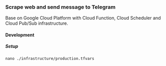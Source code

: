 ### Scrape web and send message to Telegram
Base on Google Cloud Platform with Cloud Function, Cloud Scheduler and Cloud Pub/Sub infrastructure. 
#### Development 
##### Setup
```shell script
nano ./infrastructure/production.tfvars
```